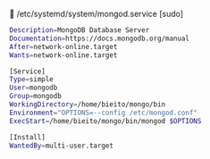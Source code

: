 <!-- markdownlint-disable MD041 -->

📄 /etc/systemd/system/mongod.service [sudo]

```bash
Description=MongoDB Database Server
Documentation=https://docs.mongodb.org/manual
After=network-online.target
Wants=network-online.target

[Service]
Type=simple
User=mongodb
Group=mongodb
WorkingDirectory=/home/bieito/mongo/bin
Environment="OPTIONS=--config /etc/mongod.conf"
ExecStart=/home/bieito/mongo/bin/mongod $OPTIONS

[Install]
WantedBy=multi-user.target

```
